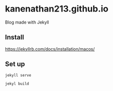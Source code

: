 # kanenathan213.github.io
Blog made with Jekyll

## Install

https://jekyllrb.com/docs/installation/macos/

## Set up
`jekyll serve`

`jekyl build`
